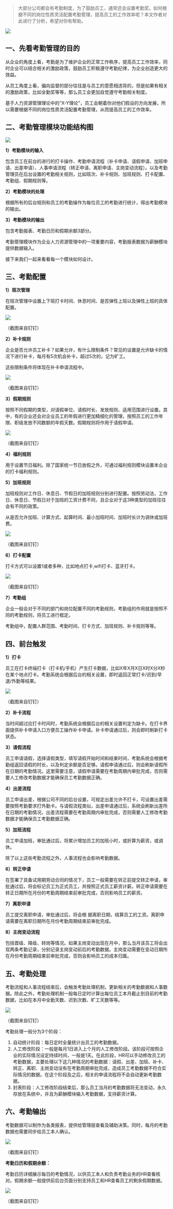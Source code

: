 > 大部分公司都会有考勤制度，为了鼓励员工，通常还会设置考勤奖。如何根据不同的岗位性质灵活配置考勤管理，提高员工的工作效率呢？本文作者对此进行了分析，希望对你有帮助。

![](https://image.woshipm.com/wp-files/2022/11/W1hkptaRx7jgXeKYZH04.jpg)

## 一、先看考勤管理的目的

从企业的角度上看，考勤是为了维护企业的正常工作秩序，提高员工工作效率，同时企业可以结合相关的激励政策，鼓励员工积极遵守考勤纪律，为企业创造更大的效益。

从员工角度上看，偏向监督的部分往往是与员工的意愿相违背的，但是如果有相关的激励政策，比如全勤奖等等，那么员工会更加自觉遵守考勤相关制度。

基于人力资源管理理论中的“X-Y理论”，员工会朝着你对他们假设的方向发展，所以需要根据不同的岗位性质灵活配置考勤管理，从而提高员工的工作效率。

## 二、考勤管理模块功能结构图

![](https://image.woshipm.com/wp-files/2022/11/LGMZbT3402bpXYujo90Z.png)

**1）考勤模块的输入**

包含员工在前台的进行的打卡操作、考勤申请流程（补卡申请、请假申请、加班申请、出差申请）、人事申请流程（转正申请、离职申请、主岗变动流程）。以及考勤管理员在后台设置的考勤相关规则，比如班次、补卡规则、加班规则、打卡配置、考勤组、假期规则等。

**2）考勤模块的处理**

根据所有的后台规则和员工的考勤操作为每位员工的考勤进行统计，得出考勤模块的输出。

**3）考勤模块的输出**

包含考勤报表、考勤日历和假期余额3部分。

考勤管理模块作为企业人力资源管理中的一项重要内容，考勤报表数据为薪酬模块提供数据输入。

接下来我们一起来看看每一个模块如何设计。

## 三、考勤配置

**1）班次管理**

在班次管理中设置上下班打卡时间、休息时间、是否弹性上班以及弹性上班的具体配置。

![](https://image.woshipm.com/wp-files/2022/11/Fc8D0pb9T6fxDlrkdKG4.png)

（截图来自钉钉）

**2）补卡规则**

企业是否允许员工补卡？如果允许，有什么限制条件？常见的设置是允许缺卡的情况下进行补卡，每月有5次机会补卡，超过5次的，记为旷工。

这些限制条件将体现在补卡申请流程中。

![](https://image.woshipm.com/wp-files/2022/11/4vvAbbngZ1YqPYcuS2py.png)

（截图来自钉钉）

**3）假期规则**

按照不同假期的类型，对请假单位、请假时长、发放规则、适用范围进行设置。其中，有的企业还会对企业员工的年假进行更加精细化的管理，按照员工的工作年限、职级发放不同数额的年假天数。假期规则将作用于请假申请。

![](https://image.woshipm.com/wp-files/2022/11/E5yFy6QssVHuy4dv6GL6.png)

（截图来自钉钉）

**4）福利规则**

用于设置节日福利。除了国家统一节日放假之外，可通过福利规则模块设置本企业的打卡福利规则。

**5）加班规则**

加班规则对工作日、休息日、节假日的加班规则分别进行配置。按照劳动法，工作日、休息日、节假日对于加班的工资计费不同，且企业对于这3种类型的加班往往会有不同的政策。

从是否允许加班、计算方式、起算时间、最小加班时间、加班时长计为调休或加班费。

![](https://image.woshipm.com/wp-files/2022/11/95Jn3PSBOYzAhbspxUZC.png)

（截图来自钉钉）

**6）打卡配置**

打卡方式可以设置1或者多种，比如地点打卡,wifi打卡、蓝牙打卡。

![](https://image.woshipm.com/wp-files/2022/11/ayCTYNNWrz3N5Urz1ozw.png)

（截图来自钉钉）

**7）考勤组**

企业一般会对于不同的部门和岗位配置不同的考勤规则，考勤组的作用就是按照不同的考勤规则，将员工进行框定。

考勤组中，配置人群范围、考勤时间、打卡方式、加班规则、补卡规则等等。

## 四、前台触发

**1）打卡**

员工在打卡终端打卡（打卡机/手机）产生打卡数据，比如X年X月X日X时X分X秒在某个地点打卡。考勤系统会根据后台的相关设置，即时返回正常打卡/迟到/早退/外勤等结果。

![](https://image.woshipm.com/wp-files/2022/11/ogyz8dnsaIakAUACgtFT.png)

（截图来自钉钉）

**2）补卡流程**

当时间超过应打卡时间时，考勤系统会根据后台的相关设置判定为缺卡。在打卡界面提供补卡申请入口方便员工操作补卡申请。补卡申请通过后，则会即时刷新打卡状态。

**3）请假流程**

员工申请请假，选择请假类型，填写请假开始时间和结束时间，考勤系统会根据考勤组返回请假的时长，以及判定余额是否足够。请假申请通过后，则会刷新请假所在日期的考勤情况。这里需要注意，请假申请需要在考勤周期内审批完成，否则需要人工修改考勤数据才能确保员工考勤数据正确。

**4）出差流程**

员工申请出差，根据公司不同的后台设置，可规定出差允许不打卡，可设置出差需要按照考勤要求打外勤卡。与请假流程类似，出差申请通过后，系统会刷新出差所在日期的考勤情况，出差流程需要在考勤周期内审批完成，否则需要人工修改考勤数据才能确保员工考勤数据正确。

**5）加班流程**

员工申请加班，审批通过后，将累计增加员工的加班小时，或折算为薪资，或调休。

除了以上这些考勤流程之外，人事流程也会影响考勤数据。

**6）转正申请**

在签署了具备试用期劳动合同的情况下，员工一般需要在转正前提交转正申请，审批通过后，将会标记员工为正式员工，并按照正式员工薪资计薪。转正申请需要在转正日期所在月份的考勤周期结束前审批完成，否则影响员工的薪资。

**7）离职申请**

员工提交离职申请，审批通过后，将会根 据离职日期，结算员工的工资。离职申请需要在离职日期所在月份考勤周期结束前审批完成。

**8）主岗变动流程**

包括晋级、降级、转岗等情况。如果主岗变动出现在月中，那么当月该员工将会出现两条考勤记录，分别记录主岗变动前后的考勤数据。主岗变动需要在变动日期所在月份考勤周期结束前审批完成，否则会影响员工的成本归属。

## 五、考勤处理

考勤流程和人事流程结束后，会触发考勤处理机制，更新相关的考勤数据和人事数据。除此之外，考勤处理机制一般每日定时计算出每位员工本月截止到目前的考勤数据，比如在本月中全勤天数、迟到次数、旷工天数等等。

![](https://image.woshipm.com/wp-files/2022/11/XzUxBhorLz1ikOyVSqqk.png)

（截图来自钉钉）

考勤处理一般分为3个阶段：

1. 自动统计阶段：每日定时全量统计出员工的考勤数据。
2. 人工修改阶段：一般是每月1日进入上个月的人工修改阶段。该阶段可按照企业的实际情况设定持续时间，一般是1天。在此阶段，HR可以手动修改员工的考勤数据，主要处理以下这几种情况的考勤数据：请假、出差、加班、补卡、转正、离职、主岗变动没有在考勤周期审批完成，造成员工考勤数据不符合实际情况的数据。在这个阶段及之后，相关的申请流程将不会自动更新考勤数据。
3. 封表阶段：人工修改阶段结束后，那么员工当月的考勤数据将无法变动，永久存放在系统中，并且为薪酬模块输入考勤数据，支持薪资计算。

## 六、考勤输出

考勤数据可以制作为各类报表，提供给管理层查看及辅助决策。同时，每月的考勤数据也需要同步给员工本人确认。

![](https://image.woshipm.com/wp-files/2022/11/y5QbpGuo9tNAJc2PucsZ.png)

（截图来自钉钉）

**考勤日历和假期余额：**

考勤日历详细展示每日的考勤情况，以供员工本人和负责考勤业务的HR查看核对。假期余额一般提供前后台页面分别支持员工和HR查看员工的剩余假期数据。

![](https://image.woshipm.com/wp-files/2022/11/UcKCE8pjRPo7ioiHiI3K.png)

（截图来自钉钉）
